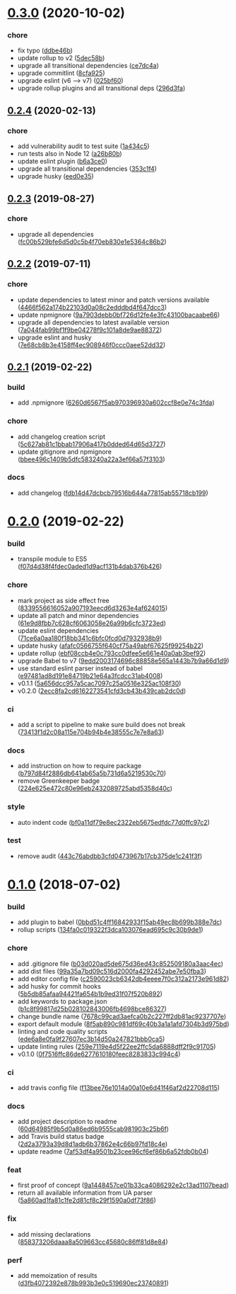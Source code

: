 # [0.3.0](https://github.com/theboolean/visitor-info/compare/v0.2.4...v0.3.0) (2020-10-02)


### chore

* fix typo ([ddbe46b](https://github.com/theboolean/visitor-info/commit/ddbe46bd64282e68ec73a3231c2dad0cd063a809))
* update rollup to v2 ([5dec58b](https://github.com/theboolean/visitor-info/commit/5dec58bbed4ca267bb2d1a1cc6001ad47036bc63))
* upgrade all transitional dependencies ([ce7dc4a](https://github.com/theboolean/visitor-info/commit/ce7dc4a49f6eb47832dad1813f4a02321cd51415))
* upgrade commitlint ([8cfa925](https://github.com/theboolean/visitor-info/commit/8cfa925096515e28dae1802f7e1eb516076e3fc4))
* upgrade eslint (v6 --> v7) ([025bf60](https://github.com/theboolean/visitor-info/commit/025bf605464e59b773e94b01b86bed7cc15c224f))
* upgrade rollup plugins and all transitional deps ([296d3fa](https://github.com/theboolean/visitor-info/commit/296d3fad19a2be9fca8a1b122b9e41defabddb7e))



## [0.2.4](https://github.com/theboolean/visitor-info/compare/v0.2.3...v0.2.4) (2020-02-13)


### chore

* add vulnerability audit to test suite ([1a434c5](https://github.com/theboolean/visitor-info/commit/1a434c52d40a68123247648c461ccc1134b9021e))
* run tests also in Node 12 ([a26b80b](https://github.com/theboolean/visitor-info/commit/a26b80b2d6a868867f39cd7e425e2172b081d141))
* update eslint plugin ([b6a3ce0](https://github.com/theboolean/visitor-info/commit/b6a3ce0f070ef5ef7eed3b037efbbf5f8e062d76))
* upgrade all transitional dependencies ([353c1f4](https://github.com/theboolean/visitor-info/commit/353c1f4ac7a858ed731cde3dd9a61cb34e43f9ba))
* upgrade husky ([eed0e35](https://github.com/theboolean/visitor-info/commit/eed0e35dd53efc2ef14c7a2109155640e886661c))



## [0.2.3](https://github.com/theboolean/visitor-info/compare/v0.2.2...v0.2.3) (2019-08-27)


### chore

* upgrade all dependencies ([fc00b529bfe6d5d0c5b4f70eb830e1e5364c86b2](https://github.com/theboolean/visitor-info/commit/fc00b529bfe6d5d0c5b4f70eb830e1e5364c86b2))



## [0.2.2](https://github.com/theboolean/visitor-info/compare/v0.2.1...v0.2.2) (2019-07-11)


### chore

* update dependencies to latest minor and patch versions available ([4466f562a174b22103d0a08c2edddbd4f647dcc3](https://github.com/theboolean/visitor-info/commit/4466f562a174b22103d0a08c2edddbd4f647dcc3))
* update npmignore ([9a7903debb0bf726d12fe4e3fc43100bacaabe66](https://github.com/theboolean/visitor-info/commit/9a7903debb0bf726d12fe4e3fc43100bacaabe66))
* upgrade all dependencies to latest available version ([7a044fab99bf1f9be04278f9c101a8de9ae88372](https://github.com/theboolean/visitor-info/commit/7a044fab99bf1f9be04278f9c101a8de9ae88372))
* upgrade eslint and husky ([7e68cb8b3e4158ff4ec908946f0ccc0aee52dd32](https://github.com/theboolean/visitor-info/commit/7e68cb8b3e4158ff4ec908946f0ccc0aee52dd32))



## [0.2.1](https://github.com/theboolean/visitor-info/compare/v0.2.0...v0.2.1) (2019-02-22)


### build

* add .npmignore ([6260d6567f5ab970396930a602ccf8e0e74c3fda](https://github.com/theboolean/visitor-info/commit/6260d6567f5ab970396930a602ccf8e0e74c3fda))

### chore

* add changelog creation script ([5c627ab81c1bbab17906a417b0dded64d65d3727](https://github.com/theboolean/visitor-info/commit/5c627ab81c1bbab17906a417b0dded64d65d3727))
* update gitignore and npmignore ([bbee496c1409b5dfc583240a22a3ef66a57f3103](https://github.com/theboolean/visitor-info/commit/bbee496c1409b5dfc583240a22a3ef66a57f3103))

### docs

* add changelog ([fdb14d47dcbcb79516b644a77815ab55718cb199](https://github.com/theboolean/visitor-info/commit/fdb14d47dcbcb79516b644a77815ab55718cb199))


# [0.2.0](https://github.com/theboolean/visitor-info/compare/v0.1.0...v0.2.0) (2019-02-22)


### build

* transpile module to ES5 ([f07d4d38f4fdec0aded1d9acf131b4dab376b426](https://github.com/theboolean/visitor-info/commit/f07d4d38f4fdec0aded1d9acf131b4dab376b426))

### chore

* mark project as side effect free ([8339556616052a907193eecd6d3263e4af624015](https://github.com/theboolean/visitor-info/commit/8339556616052a907193eecd6d3263e4af624015))
* update all patch and minor dependencies ([61e9d8fbb7c628cf6063058e26a99b6cfc3723ed](https://github.com/theboolean/visitor-info/commit/61e9d8fbb7c628cf6063058e26a99b6cfc3723ed))
* update eslint dependencies ([71ce6a0aa180f18bb341c6bfc0fcd0d7932938b9](https://github.com/theboolean/visitor-info/commit/71ce6a0aa180f18bb341c6bfc0fcd0d7932938b9))
* update husky ([afafc0566755f640cf75a49abf67625f99254b22](https://github.com/theboolean/visitor-info/commit/afafc0566755f640cf75a49abf67625f99254b22))
* update rollup ([ebf08ccb4e0c793cc0dfee5e661e40a0ab3bef92](https://github.com/theboolean/visitor-info/commit/ebf08ccb4e0c793cc0dfee5e661e40a0ab3bef92))
* upgrade Babel to v7 ([9edd2003174696c88858e565a1443b7b9a66d1d9](https://github.com/theboolean/visitor-info/commit/9edd2003174696c88858e565a1443b7b9a66d1d9))
* use standard eslint parser instead of babel ([e97481ad8d191e84719b21e64a3fcdcc31ab4008](https://github.com/theboolean/visitor-info/commit/e97481ad8d191e84719b21e64a3fcdcc31ab4008))
* v0.1.1 ([5a656dcc957a5cac7097c25a0516e325ac108f30](https://github.com/theboolean/visitor-info/commit/5a656dcc957a5cac7097c25a0516e325ac108f30))
* v0.2.0 ([2ecc8fa2cd6162273541cfd3cb43b439cab2dc0d](https://github.com/theboolean/visitor-info/commit/2ecc8fa2cd6162273541cfd3cb43b439cab2dc0d))

### ci

* add a script to pipeline to make sure build does not break ([73413f1d2c08a115e704b94b4e38555c7e7e8a63](https://github.com/theboolean/visitor-info/commit/73413f1d2c08a115e704b94b4e38555c7e7e8a63))

### docs

* add instruction on how to require package ([b797d84f2886db641ab65a5b731d6a5219530c70](https://github.com/theboolean/visitor-info/commit/b797d84f2886db641ab65a5b731d6a5219530c70))
* remove Greenkeeper badge ([224e625e472c80e96eb2432089725abd5358d40c](https://github.com/theboolean/visitor-info/commit/224e625e472c80e96eb2432089725abd5358d40c))

### style

* auto indent code ([bf0a11df79e8ec2322eb5675edfdc77d0ffc97c2](https://github.com/theboolean/visitor-info/commit/bf0a11df79e8ec2322eb5675edfdc77d0ffc97c2))

### test

* remove audit ([443c76abdbb3cfd0473967b17cb375de1c241f3f](https://github.com/theboolean/visitor-info/commit/443c76abdbb3cfd0473967b17cb375de1c241f3f))



# [0.1.0](https://github.com/theboolean/visitor-info/compare/b03d020ad5de675d36ed43c852509180a3aac4ec...v0.1.0) (2018-07-02)


### build

* add plugin to babel ([0bbd51c4ff16842933f15ab49ec8b699b388e7dc](https://github.com/theboolean/visitor-info/commit/0bbd51c4ff16842933f15ab49ec8b699b388e7dc))
* rollup scripts ([134fa0c019322f3dca103076ead695c9c30b9de1](https://github.com/theboolean/visitor-info/commit/134fa0c019322f3dca103076ead695c9c30b9de1))

### chore

* add .gitignore file ([b03d020ad5de675d36ed43c852509180a3aac4ec](https://github.com/theboolean/visitor-info/commit/b03d020ad5de675d36ed43c852509180a3aac4ec))
* add dist files ([99a35a7bd09c516d2000fa4292452abe7e50fba3](https://github.com/theboolean/visitor-info/commit/99a35a7bd09c516d2000fa4292452abe7e50fba3))
* add editor config file ([c2590023cb6342db4eeee7f0c312a2173e961d82](https://github.com/theboolean/visitor-info/commit/c2590023cb6342db4eeee7f0c312a2173e961d82))
* add husky for commit hooks ([5b5db85afaa94421fa654b1b9ed31f07f520b892](https://github.com/theboolean/visitor-info/commit/5b5db85afaa94421fa654b1b9ed31f07f520b892))
* add keywords to package.json ([b1c8f99817d25b028102843006fb4698bce86327](https://github.com/theboolean/visitor-info/commit/b1c8f99817d25b028102843006fb4698bce86327))
* change bundle name ([7678c99cad3aefca0b2c227ff2db81ac9237707e](https://github.com/theboolean/visitor-info/commit/7678c99cad3aefca0b2c227ff2db81ac9237707e))
* export default module ([8f5ab890c981df69c40b3a1a1afd7304b3d975bd](https://github.com/theboolean/visitor-info/commit/8f5ab890c981df69c40b3a1a1afd7304b3d975bd))
* linting and code quality scripts ([ede6a8e0fa9f27607ec3b14d50a247821bbb0ca5](https://github.com/theboolean/visitor-info/commit/ede6a8e0fa9f27607ec3b14d50a247821bbb0ca5))
* update linting rules ([259e7119e4d5f22ee2ffc5da6888dff2f9c91705](https://github.com/theboolean/visitor-info/commit/259e7119e4d5f22ee2ffc5da6888dff2f9c91705))
* v0.1.0 ([0f7516ffc86de6277610180feec8283833c994c4](https://github.com/theboolean/visitor-info/commit/0f7516ffc86de6277610180feec8283833c994c4))

### ci

* add travis config file ([f13bee76e1014a00a10e6d41f46af2d22708d115](https://github.com/theboolean/visitor-info/commit/f13bee76e1014a00a10e6d41f46af2d22708d115))

### docs

* add project description to readme ([60d64985f9b5d0a86ed6b9555cab981903c25b6f](https://github.com/theboolean/visitor-info/commit/60d64985f9b5d0a86ed6b9555cab981903c25b6f))
* add Travis build status badge ([2d2a3793a39d8d1adb6b37862e4c66b97fd18c4e](https://github.com/theboolean/visitor-info/commit/2d2a3793a39d8d1adb6b37862e4c66b97fd18c4e))
* update readme ([7af53df4a9501b23cee96cf6ef86b6a52fdb0b04](https://github.com/theboolean/visitor-info/commit/7af53df4a9501b23cee96cf6ef86b6a52fdb0b04))

### feat

* first proof of concept ([9a1448457ce01b33ca4086292e2c13ad1107bead](https://github.com/theboolean/visitor-info/commit/9a1448457ce01b33ca4086292e2c13ad1107bead))
* return all available information from UA parser ([5a860ad1fa81c1fe2d81cf8c29f1590a0df73f86](https://github.com/theboolean/visitor-info/commit/5a860ad1fa81c1fe2d81cf8c29f1590a0df73f86))

### fix

* add missing declarations ([858373206daaa8a509663cc45680c86ff81d8e84](https://github.com/theboolean/visitor-info/commit/858373206daaa8a509663cc45680c86ff81d8e84))

### perf

* add memoization of results ([d3fb4072392e878b993b3e0c519690ec23740891](https://github.com/theboolean/visitor-info/commit/d3fb4072392e878b993b3e0c519690ec23740891))



